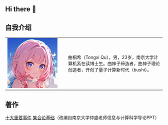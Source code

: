 ## Hi there 👋

## 自我介绍

<table>
  <tr>
    <td width="180">
      <img src="assets/Elysia.png" alt="avatar" width="160" />
    </td>
    <td>
      曲桐希（Tongxi Qu），男，23岁，南京大学计算机系在读博士生。曲神子缔造者，曲神子理论创造者，开创了量子计算新时代（bushi）。
    </td>
  </tr>
 </table>

## 著作
[十大重要事件](works/ten_events.md)
[集合论基础](works/集合论基础.md)（改编自南京大学仲盛老师信息与计算科学导论PPT）